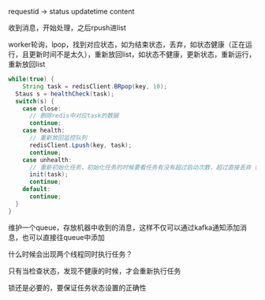 requestid -> status updatetime content



收到消息，开始处理，之后rpush进list

worker轮询，lpop，找到对应状态，如为结束状态，丢弃，如状态健康（正在运行，且更新时间不是太久），重新放回list，如状态不健康，更新状态，重新运行，重新放回list

```java
while(true) {
	String task = redisClient.BRpop(key, 10);
  Staus s = healthCheck(task);
  switch(s) {
    case close:
      // 删除redis中对应task的数据
      continue;
    case health:
      // 重新放回监控队列
      redisClient.Lpush(key, task);
      continue;
    case unhealth:
      // 重新初始化任务，初始化任务的时候要看任务有没有超过启动次数，超过直接丢弃（或者发送一封不能找到数据的文件）
      init(task);
      continue;
    default:
      continue;
  }
}
```



维护一个queue，存放机器中收到的消息，这样不仅可以通过kafka通知添加消息，也可以直接往queue中添加



什么时候会出现两个线程同时执行任务？

只有当检查状态，发现不健康的时候，才会重新执行任务



锁还是必要的，要保证任务状态设置的正确性





